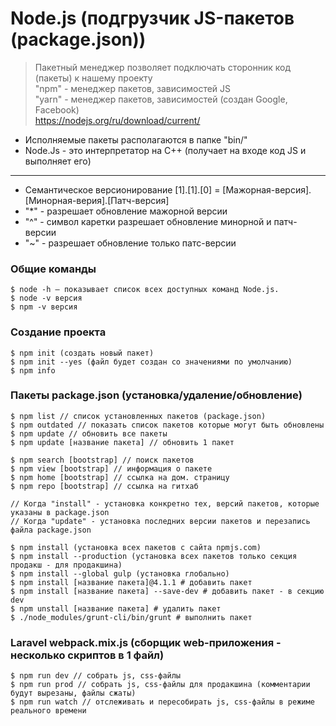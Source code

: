 # Node.js (подгрузчик JS-пакетов (package.json))
> Пакетный менеджер позволяет подключать сторонник код (пакеты) к нашему проекту \
> "npm" - менеджер пакетов, зависимостей JS \
> "yarn" - менеджер пакетов, зависимостей (создан Google, Facebook) \
> https://nodejs.org/ru/download/current/

- Исполняемые пакеты располагаются в папке "bin/"
- Node.Js - это интерпретатор на C++ (получает на входе код JS и выполняет его)

---

- Семантическое версионирование [1].[1].[0] = [Мажорная-версия].[Минорная-верия].[Патч-версия]
- "*" - разрешает обновление мажорной версии
- "^" - символ каретки разрешает обновление минорной и патч-версии
- "~" - разрешает обновление только патс-версии

### Общие команды

```console
$ node -h — показывает список всех доступных команд Node.js.
$ node -v версия
$ npm -v версия
```

### Создание проекта

```console
$ npm init (создать новый пакет)
$ npm init --yes (файл будет создан со значениями по умолчанию)
$ npm info
```

### Пакеты package.json (установка/удаление/обновление)

```console
$ npm list // список установленных пакетов (package.json)
$ npm outdated // показать список пакетов которые могут быть обновлены
$ npm update // обновить все пакеты
$ npm update [название пакета] // обновить 1 пакет

$ npm search [bootstrap] // поиск пакетов
$ npm view [bootstrap] // информация о пакете
$ npm home [bootstrap] // ссылка на дом. страницу
$ npm repo [bootstrap] // ссылка на гитхаб

// Когда "install" - установка конкретно тех, версий пакетов, которые указаны в package.json
// Когда "update" - установка последних версии пакетов и перезапись файла package.json

$ npm install (установка всех пакетов с сайта npmjs.com)
$ npm install --production (установка всех пакетов только секция продакш - для продакшина)
$ npm install --global gulp (установка глобально)
$ npm install [название пакета]@4.1.1 # добавить пакет
$ npm install [название пакета] --save-dev # добавить пакет - в секцию dev
$ npm unstall [название пакета] # удалить пакет
$ ./node_modules/grunt-cli/bin/grunt # выполнить пакет
```

### Laravel webpack.mix.js (сборщик web-приложения - несколько скриптов в 1 файл)

```console
$ npm run dev // собрать js, css-файлы
$ npm run prod // собрать js, css-файлы для продакшина (комментарии будут вырезаны, файлы сжаты)
$ npm run watch // отслеживать и пересобирать js, css-файлы в режиме реального времени
```
